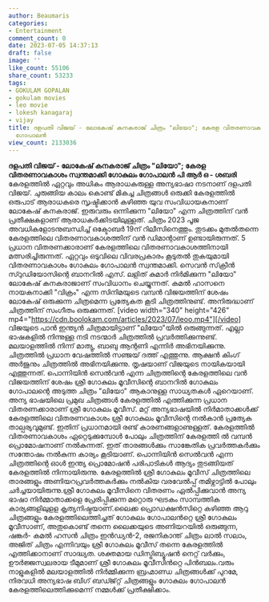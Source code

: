 ```yaml
---
author: Beaumaris
categories:
- Entertainment
comment_count: 0
date: 2023-07-05 14:37:13
draft: false
image: ''
like_count: 55106
share_count: 53233
tags:
- GOKULAM GOPALAN
- gokulam movies
- leo movie
- lokesh kanagaraj
- vijay
title: ദളപതി വിജയ് - ലോകേഷ് കനകരാജ് ചിത്രം "ലിയോ"; കേരള വിതരണാവകാശം സ്വന്തമാക്കി ഗോകുലം
  ഗോപാലൻ
view_count: 2133036
---
```


**ദളപതി വിജയ് - ലോകേഷ് കനകരാജ് ചിത്രം "ലിയോ"; കേരള വിതരണാവകാശം സ്വന്തമാക്കി ഗോകുലം ഗോപാലൻ** **പി ആർ ഒ - ശബരി** കേരളത്തിൽ ഏറ്റവും അധികം ആരാധകരുള്ള അന്യഭാഷാ നടനാണ് ദളപതി വിജയ്. ചുരുങ്ങിയ കാലം കൊണ്ട് മികച്ച ചിത്രങ്ങൾ ഒരുക്കി കേരളത്തിൽ ഒരുപാട് ആരാധകരെ സൃഷ്ടിക്കാൻ കഴിഞ്ഞ യുവ സംവിധായകനാണ് ലോകേഷ് കനകരാജ്. ഇരുവരും ഒന്നിക്കുന്ന "ലിയോ" എന്ന ചിത്രത്തിന് വൻ പ്രതീക്ഷകളാണ് ആരാധകർക്കിടയിലുള്ളത്. ചിത്രം 2023 പൂജ അവധികളോടനുബന്ധിച്ച് ഒക്ടോബർ 19ന് റിലീസിനെത്തും. തുടക്കം മുതൽതന്നെ കേരളത്തിലെ വിതരണാവകാശത്തിന് വൻ ഡിമാന്റാണ് ഉണ്ടായിരുന്നത്. 5 പ്രധാന വിതരണക്കാരാണ് കേരളത്തിലെ വിതരണാവകാശത്തിനായി മത്സരിച്ചിരുന്നത്. ഏറ്റവും ഒടുവിലെ വിവരപ്രകാരം കൂടുതൽ തുകയുമായി വിതരണാവകാശം ഗോകുലം ഗോപാലൻ സ്വന്തമാക്കി. സെവൻ സ്‌ക്രീൻ സ്റുഡിയോസിന്റെ ബാനറിൽ എസ്. ലളിത് കുമാർ നിർമിക്കുന്ന "ലിയോ" ലോകേഷ് കനകരാജാണ് സംവിധാനം ചെയ്യുന്നത്. കമൽ ഹാസനെ നായകനാക്കി "വിക്രം" എന്ന സിനിമയുടെ വമ്പൻ വിജയത്തിന് ശേഷം ലോകേഷ് ഒരുക്കുന്ന ചിത്രമെന്ന പ്രത്യേകത കൂടി ചിത്രത്തിനുണ്ട്. അനിരുദ്ധാണ് ചിത്രത്തിന് സംഗീതം ഒരുക്കുന്നത്. [video width="340" height="426" mp4="https://cdn.boolokam.com/articles/2023/07/leoo.mp4"][/video] വിജയുടെ പാൻ ഇന്ത്യൻ ചിത്രമായിട്ടാണ് "ലിയോ"യിൽ ഒരുങ്ങുന്നത്. എല്ലാ ഭാഷകളിൽ നിന്നുള്ള നടി നടന്മാർ ചിത്രത്തിൽ പ്രവർത്തിക്കുന്നുണ്ട്. മലയാളത്തിൽ നിന്ന് മാത്യു, ബാബു ആന്റണി എന്നിർ അഭിനയിക്കുന്നു. ചിത്രത്തിൽ പ്രധാന വേഷത്തിൽ സഞ്ജയ് ദത്ത് എത്തുന്നു. ആക്ഷൻ കിംഗ് അർജുനും ചിത്രത്തിൽ അഭിനയിക്കുന്നു. തൃഷയാണ് വിജയുടെ നായികയായി എത്തുന്നത്. പൊന്നിയിൻ സെൽവൻ എന്ന ചിത്രത്തിന്റെ കേരളത്തിലെ വൻ വിജയത്തിന് ശേഷം ശ്രീ ഗോകുലം മൂവീസിന്റെ ബാനറിൽ ഗോകുലം ഗോപാലന്റെ അടുത്ത ചിത്രം "ലിയോ" ആകാനുള്ള സാധ്യതകൾ ഏറെയാണ്. അന്യ ഭാഷയിലെ പ്രമുഖ ചിത്രങ്ങൾ കേരളത്തിൽ എത്തിക്കുന്ന പ്രധാന വിതരണക്കാരാണ് ശ്രീ ഗോകുലം മൂവീസ്. മറ്റ് അന്യഭാഷയിൽ നിർമാതാക്കൾക്ക് കേരളത്തിലെ വിതരണവകാശം ശ്രീ ഗോകുലം മൂവീസിന്റെ നൽകാൻ പ്രത്യേക താല്പര്യവുമുണ്ട്. ഇതിന് പ്രധാനമായി രണ്ട് കാരണങ്ങളാണുള്ളത്. കേരളത്തിൽ വിതരണാവകാശം ഏറ്റെടുക്കുമ്പോൾ പോലും ചിത്രത്തിന് കേരളത്തി ൽ വമ്പൻ പ്രൊമോഷനാണ് നൽകുന്നത്. ഇത് താരങ്ങൾക്കും സാങ്കേതിക പ്രവർത്തകർക്കും സന്തോഷം നൽകുന്ന കാര്യം കൂടിയാണ്. പൊന്നിയിൻ സെൽവൻ എന്ന ചിത്രത്തിന്റെ ഓൾ ഇന്ത്യ പ്രൊമോഷൻ പരിപാടികൾ ആദ്യം തുടങ്ങിയത് കേരളത്തിൽ നിന്നായിരുന്നു. കേരളത്തിൽ ശ്രീ ഗോകുലം മൂവീസ് ചിത്രത്തിലെ താരങ്ങളും അണിയറപ്രവർത്തകർക്കും നൽകിയ വരവേൽപ്പ് തമിഴ്നാട്ടിൽ പോലും ചർച്ചയായിരുന്നു.ശ്രീ ഗോകുലം മൂവീസിനെ വിതരണം ഏൽപ്പിക്കുവാൻ അന്യ ഭാഷാ നിർമ്മാതാക്കളെ പ്രേരിപ്പിക്കുന്ന മറ്റൊരു ഘടകം സാമ്പത്തിക കാര്യങ്ങളിലുളള കൄത്യനിഷ്ഠയാണ്.ലൈക്ക പ്രൊഡക്ഷൻസിറ്റെ കഴിഞ്ഞ ആറു ചിത്രങ്ങളും കേരളത്തിലെത്തിച്ചത് ഗോകുലം ഗോപാലൻറ്റെ ശ്രീ ഗോകുലം മൂവീസാണ്, അതുകൊണ്ട് തന്നെ ലൈക്കയുടെ അണിയറയിൽ ഒരുങ്ങുന്ന, ഷങ്കർ- കമൽ ഹസൻ ചിത്രം ഇൻഡ്യൻ-2, രജനികാന്ത് ചിത്രം ലാൽ സലാം, അജിത് ചിത്രം എന്നിവയും ശ്രീ ഗോകുലം മൂവീസ് തന്നെ കേരളത്തിൽ എത്തിക്കാനാണ് സാദ്ധ്യത. ശക്തമായ ഡിസ്ട്രിബ്യൂഷൻ നെറ്റ് വർക്കും, ഊർജ്ജസ്വലരായ ടീമുമാണ് ശ്രീ ഗോകുലം മൂവീസിൻറ്റെ പിൻബലം.വരും നാളുകളിൽ മലയാളത്തിൽ നിർമ്മിക്കുന്ന ബ്രഹ്മാണ്ഡ ചിത്രങ്ങൾക്ക് പുറമേ, നിരവധി അന്യഭാഷ ബിഗ് ബഡ്ജ്റ്റ് ചിത്രങ്ങളും ഗോകുലം ഗോപാലൻ കേരളത്തിലെത്തിക്കുമെന്ന് നമ്മൾക്ക് പ്രതീക്ഷിക്കാം.